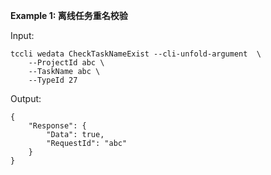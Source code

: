 **Example 1: 离线任务重名校验**



Input: 

```
tccli wedata CheckTaskNameExist --cli-unfold-argument  \
    --ProjectId abc \
    --TaskName abc \
    --TypeId 27
```

Output: 
```
{
    "Response": {
        "Data": true,
        "RequestId": "abc"
    }
}
```

